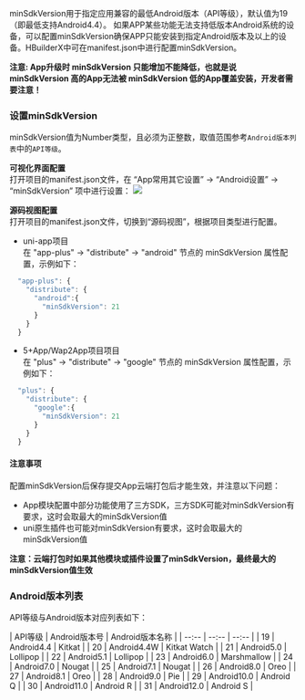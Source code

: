 minSdkVersion用于指定应用兼容的最低Android版本（API等级），默认值为19（即最低支持Android4.4）。
如果APP某些功能无法支持低版本Android系统的设备，可以配置minSdkVersion确保APP只能安装到指定Android版本及以上的设备。HBuilderX中可在manifest.json中进行配置minSdkVersion。

**️注意: App升级时 minSdkVersion 只能增加不能降低，也就是说 minSdkVersion 高的App无法被 minSdkVersion 低的App覆盖安装，开发者需要注意！**

### 设置minSdkVersion  
minSdkVersion值为Number类型，且必须为正整数，取值范围参考`Android版本列表`中的`API等级`。

**可视化界面配置**  
打开项目的manifest.json文件，在 “App常用其它设置” -> “Android设置” -> “minSdkVersion” 项中进行设置：
![](https://native-res.dcloud.net.cn/images/uniapp/others/minsdkversion.png)

**源码视图配置**  
打开项目的manifest.json文件，切换到“源码视图”，根据项目类型进行配置。  

- uni-app项目  
在 "app-plus" -> "distribute" -> "android" 节点的 minSdkVersion 属性配置，示例如下：
``` js
  "app-plus": {
    "distribute": {
      "android":{
        "minSdkVersion": 21
      }
    }
  }
```

- 5+App/Wap2App项目项目  
在 "plus" -> "distribute" -> "google" 节点的 minSdkVersion 属性配置，示例如下：
```javascript
  "plus": {
    "distribute": {
      "google":{
        "minSdkVersion": 21
      }
    }
  }
```

#### 注意事项  
配置minSdkVersion后保存提交App云端打包后才能生效，并注意以下问题：
- App模块配置中部分功能使用了三方SDK，三方SDK可能对minSdkVersion有要求，这时会取最大的minSdkVersion值
- uni原生插件也可能对minSdkVersion有要求，这时会取最大的minSdkVersion值

**注意：云端打包时如果其他模块或插件设置了minSdkVersion，最终最大的minSdkVersion值生效**


### Android版本列表  
API等级与Android版本对应列表如下：  

| API等级 | Android版本号 | Android版本名称 |
| --:-- | --:-- | --:-- |
| 19 | Android4.4 | Kitkat |
| 20 | Android4.4W | Kitkat Watch |
| 21 | Android5.0 | Lollipop |
| 22 | Android5.1 | Lollipop |
| 23 | Android6.0 | Marshmallow |
| 24 | Android7.0 | Nougat |
| 25 | Android7.1 | Nougat |
| 26 | Android8.0 | Oreo |
| 27 | Android8.1 | Oreo |
| 28 | Android9.0 | Pie |
| 29 | Android10.0 | Android Q |
| 30 | Android11.0 | Android R |
| 31 | Android12.0 | Android S |

